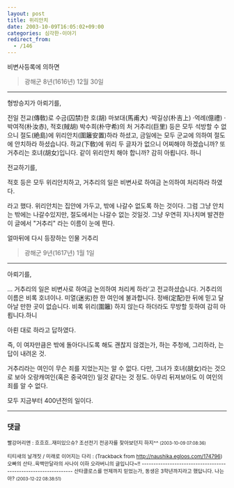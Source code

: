 ```yaml
---
layout: post
title: 위리안치
date: 2003-10-09T16:05:02+09:00
categories: 심각한-이야기
redirect_from:
  - /146
---
```


비변사등록에 의하면

> 광해군 8년(1616년) 12월 30일

---

형방승지가 아뢰기를,

전일 전교(傳敎)로 수금(囚禁)한 호(胡) 마보대(馬甫大) ·박길상(朴吉上) ·억례(億禮) ·박여적(朴汝赤), 적호(賊胡) 박수희(朴守希)의 처 거추리(巨里) 등은 모두 석방할 수 없으니 절도(絶島)에 위리안치(圍籬安置)하라 하셨고, 금일에는 모두 군교에 의하여 절도에 안치하라 하셨습니다. 하교(下敎)에 위리 두 글자가 없으니 어찌해야 하겠습니까? 또 거추리는 호녀(胡女)입니다. 같이 위리안치 해야 합니까? 감히 아룁니다. 하니

전교하기를,

적호 등은 모두 위리안치하고, 거추리의 일은 비변사로 하여금 논의하여 처리하라 하였다.

라고 했다. 위리안치는 집안에 가두고, 밖에 나갈수 없도록 하는 것이다. 그럼 그냥 안치는 밖에는 나갈수있지만, 절도에서는 나갈수 없는 것일것. 그냥 우연히 지나치며 발견한 이 글에서 "거추리" 라는 이름이 눈에 띈다.

얼마뒤에 다시 등장하는 인물 거추리

> 광해군 9년(1617년) 1월 1일

---

아뢰기를,

... 거추리의 일은 비변사로 하여금 논의하여 처리케 하라'고 전교하셨습니다. 거추리의 이름은 비록 호녀이나. 미열(迷劣)한 한 여인에 불과합니다. 정배(定配)한 뒤에 믿고 달아날 만한 곳이 없습니다. 비록 위리(圍籬) 하지 않는다 하더라도 무방할 듯하여 감히 아룁니다.하니

아뢴 대로 하라고 답하였다.

즉, 이 여자만큼은 밖에 돌아다니도록 해도 괜찮지 않겠는가, 하는 주청에, 그리하라, 는 답이 내려온 것.

거추리라는 여인이 무슨 죄를 지었는지는 알 수 없다. 다만, 그녀가 호녀(胡女)라는 것으로 보아 오랑캐여인(혹은 중국여인) 일것 같다는 것 정도. 아무리 뒤져보아도 이 여인의 죄를 알 수 없다.

모두 지금부터 400년전의 일이다.

* * *

### 댓글



<!--- cmt:310 --->
<!--- mail: --->
<!--- parent:0 --->

<small>빨강머리앤 : 흐흐흐..재미있으슈?  조선전기 전공자를 찾아보던지 하지^^ <small>(2003-10-09 07:08:36)</small></small>


<!--- cmt:311 --->
<!--- mail: --->
<!--- parent:0 --->

<small>티티새의 날개짓 / 미래로 이어지는 다리 : <!-- ping:311 ---> (Trackback from <a href='http://naushika.egloos.com/174796'>http://naushika.egloos.com/174796</a>) 오빠의 산타..육백만달라의 사나이 이하 오라버니의 글입니다~!! ---------------------------------------------------------------- 산타클로스를 언제까지 믿었는가, 동생은 3학년까지라고 했답니다. 나는 아? <small>(2003-12-22 08:38:51)</small></small>

